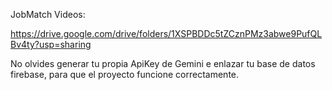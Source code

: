 JobMatch Videos:

https://drive.google.com/drive/folders/1XSPBDDc5tZCznPMz3abwe9PufQLBv4ty?usp=sharing

No olvides generar tu propia ApiKey de Gemini e enlazar tu base de datos firebase, para que el proyecto funcione correctamente.
